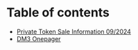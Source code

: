 # Table of contents

* [Private Token Sale Information 09/2024](README.md)
* [DM3 Onepager](dm3-onepager.md)
